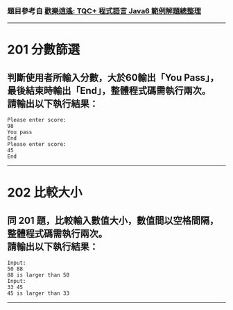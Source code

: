 ### 題目參考自 [歡樂逍遙: TQC+ 程式語言 Java6 範例解題總整理](https://happyplayblogs.blogspot.com/2015/05/tqc-java6-106.html)

---

# 201 分數篩選
## 判斷使用者所輸入分數，大於60輸出「You Pass」，最後結束時輸出「End」，整體程式碼需執行兩次。<br />請輸出以下執行結果：<br />
    Please enter score: 
    98
    You pass
    End
    Please enter score: 
    45
    End

---

# 202 比較大小
## 同 201 題，比較輸入數值大小，數值間以空格間隔，整體程式碼需執行兩次。<br />請輸出以下執行結果：<br />
    Input: 
    50 88
    88 is larger than 50
    Input: 
    33 45
    45 is larger than 33

---

